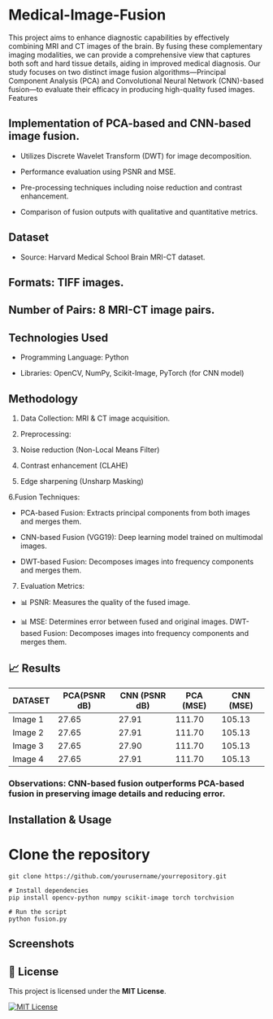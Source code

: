 # Medical-Image-Fusion
This project aims to enhance diagnostic capabilities by effectively combining MRI and CT 
images of the brain. By fusing these complementary imaging modalities, we can provide a 
comprehensive view that captures both soft and hard tissue details, aiding in improved medical 
diagnosis. Our study focuses on two distinct image fusion algorithms—Principal Component 
Analysis (PCA) and Convolutional Neural Network (CNN)-based fusion—to evaluate their 
efficacy in producing high-quality fused images. 
Features

## Implementation of PCA-based and CNN-based image fusion.

- Utilizes Discrete Wavelet Transform (DWT) for image decomposition.

- Performance evaluation using PSNR and MSE.

- Pre-processing techniques including noise reduction and contrast enhancement.

- Comparison of fusion outputs with qualitative and quantitative metrics.

## Dataset

- Source: Harvard Medical School Brain MRI-CT dataset.

## Formats: TIFF images.

## Number of Pairs: 8 MRI-CT image pairs.

## Technologies Used

- Programming Language: Python

- Libraries: OpenCV, NumPy, Scikit-Image, PyTorch (for CNN model)

## Methodology

1. Data Collection: MRI & CT image acquisition.

2. Preprocessing:

3. Noise reduction (Non-Local Means Filter)

4. Contrast enhancement (CLAHE)

5. Edge sharpening (Unsharp Masking)

6.Fusion Techniques:

- PCA-based Fusion: Extracts principal components from both images and merges them.

- CNN-based Fusion (VGG19): Deep learning model trained on multimodal images.
- DWT-based Fusion: Decomposes images into frequency components and merges them.
7. Evaluation Metrics:

- 📊 PSNR: Measures the quality of the fused image.

- 📊 MSE: Determines error between fused and original images.
DWT-based Fusion: Decomposes images into frequency components and merges them.
## 📈 Results
| DATASET   |  PCA(PSNR dB) |  CNN (PSNR dB) |  PCA (MSE) |  CNN (MSE) |
|-----------|---------------|----------------|------------|------------|
|Image 1    | 27.65         | 27.91          | 111.70     | 105.13     |
|Image 2    | 27.65         | 27.91          | 111.70     | 105.13     |
|Image 3    | 27.65         | 27.90          | 111.70     | 105.13     |
|Image 4    | 27.65         | 27.91          | 111.70     | 105.13     |




### Observations: CNN-based fusion outperforms PCA-based fusion in preserving image details and reducing error.
## Installation & Usage
# Clone the repository
```
git clone https://github.com/yourusername/yourrepository.git

# Install dependencies
pip install opencv-python numpy scikit-image torch torchvision

# Run the script
python fusion.py
```
## Screenshots
## 📜 License

This project is licensed under the **MIT License**.

[![MIT License](https://img.shields.io/badge/License-MIT-blue.svg)](https://opensource.org/licenses/MIT)


